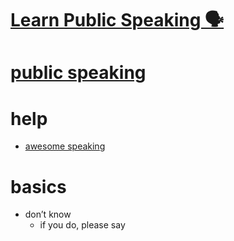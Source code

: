 # [Learn Public Speaking 🗣️](https://my.mindnode.com/ekd34UPowqv4T91tDnFMh5zHMAw6k19SsJESd7Np)

# [public speaking](http://www.wikiwand.com/en/Public_speaking)


# help


- [awesome speaking](https://github.com/matteofigus/awesome-speaking)


# basics

- don’t know  
	- if you do, please say

